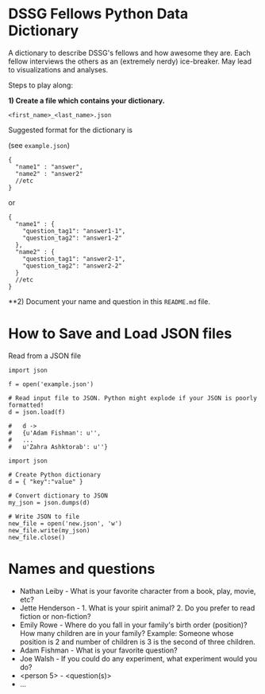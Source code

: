 DSSG Fellows Python Data Dictionary
============

A dictionary to describe DSSG's fellows and how awesome they are. Each fellow interviews the others as an (extremely nerdy) ice-breaker. May lead to visualizations and analyses.

Steps to play along:

**1) Create a file which contains your dictionary.**

`<first_name>_<last_name>.json`

Suggested format for the dictionary is

(see `example.json`)

```
{
  "name1" : "answer",
  "name2" : "answer2"
  //etc 
}
```

or

```
{
  "name1" : {
    "question_tag1": "answer1-1",
    "question_tag2": "answer1-2"
  },
  "name2" : {
    "question_tag1": "answer2-1",
    "question_tag2": "answer2-2"
  }
  //etc
}
```

**2) Document your name and question in this `README.md` file.

How to Save and Load JSON files
====

Read from a JSON file

```
import json

f = open('example.json')

# Read input file to JSON. Python might explode if your JSON is poorly formatted!
d = json.load(f)

#   d ->
#   {u'Adam Fishman': u'',
#   ...
#   u'Zahra Ashktorab': u''}
```

```
import json

# Create Python dictionary
d = { "key":"value" }

# Convert dictionary to JSON
my_json = json.dumps(d)

# Write JSON to file
new_file = open('new.json', 'w')
new_file.write(my_json)
new_file.close()
```

Names and questions
====

- Nathan Leiby - What is your favorite character from a book, play, movie, etc?
- Jette Henderson - 1. What is your spirit animal? 2. Do you prefer to read fiction or non-fiction?
- Emily Rowe - Where do you fall in your family's birth order (position)? How many children are in your family? Example: Someone whose position is 2 and number of children is 3 is the second of three children.
- Adam Fishman - What is your favorite question?
- Joe Walsh - If you could do any experiment, what experiment would you do? 
- <person 5> - <question(s)>
- ...



